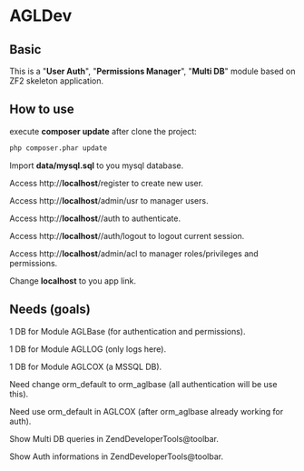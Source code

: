 AGLDev
=======================

Basic
------------
This is a "<b>User Auth</b>", "<b>Permissions Manager</b>", "<b>Multi DB</b>" module based on ZF2 skeleton application.

How to use
------------
execute <b>composer update</b> after clone the project:
```sh
php composer.phar update
```
Import <b>data/mysql.sql</b> to you mysql database.


Access http://<b>localhost</b>/register to create new user.

Access http://<b>localhost</b>/admin/usr to manager users.

Access http://<b>localhost</b>//auth to authenticate.

Access http://<b>localhost</b>//auth/logout to logout current session.

Access http://<b>localhost</b>/admin/acl to manager roles/privileges and permissions.

Change <b>localhost</b> to you app link.


Needs (goals)
------------
1 DB for Module AGLBase (for authentication and permissions).

1 DB for Module AGLLOG (only logs here).

1 DB for Module AGLCOX (a MSSQL DB).

Need change orm_default to orm_aglbase (all authentication will be use this).

Need use orm_default in AGLCOX (after orm_aglbase already working for auth).

Show Multi DB queries in ZendDeveloperTools@toolbar.

Show Auth informations in ZendDeveloperTools@toolbar.

